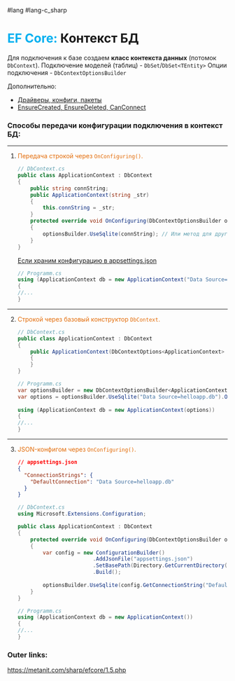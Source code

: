 #lang #lang-c_sharp

# <font color="#00b0f0">EF Core:</font> Контекст БД

Для подключения к базе создаем **класс контекста данных** (потомок `DbContext`).
Подключение моделей (таблиц) - `DbSet`/`DbSet<TEntity>`
Опции подключения - `DbContextOptionsBuilder` 

Дополнительно:
- [Драйверы, конфиги, пакеты](1.%20Languages/C-sharp/_%20EF%20Core/_/Драйверы,%20конфиги,%20пакеты.md)
- [EnsureCreated, EnsureDeleted, CanConnect](1.%20Languages/C-sharp/_%20EF%20Core/_/EnsureCreated,%20EnsureDeleted,%20CanConnect.md)

### Способы передачи конфигурации подключения в контекст БД:
---
1. <font color="#e36c09">Передача строкой через `OnConfiguring()`.</font>
	```csharp
	// DbContext.cs
	public class ApplicationContext : DbContext
	{
	    public string connString;
	    public ApplicationContext(string _str)
	    {
	        this.connString = _str;
	    }
	    protected override void OnConfiguring(DbContextOptionsBuilder optionsBuilder)
	    {
	        optionsBuilder.UseSqlite(connString); // Или метод для другой субд
	    }
	}
	```
	[Если храним конфигурацию в appsettings.json](1.%20Languages/C-sharp/_%20EF%20Core/_/appsettings.json.md)
	```csharp
	// Programm.cs
	using (ApplicationContext db = new ApplicationContext("Data Source=helloapp.db"))
	{
	//...
	}
	```
---
2. <font color="#e36c09">Строкой через базовый конструктор `DbContext`.</font>
	```csharp
	// DbContext.cs
	public class ApplicationContext : DbContext
	{
	    public ApplicationContext(DbContextOptions<ApplicationContext> options): base(options)
	    {
	    }
	}
	```
	```csharp
	// Programm.cs
	var optionsBuilder = new DbContextOptionsBuilder<ApplicationContext>();
	var options = optionsBuilder.UseSqlite("Data Source=helloapp.db").Options;
	 
	using (ApplicationContext db = new ApplicationContext(options))
	{
	//...
	}
	```
---
3. <font color="#e36c09">JSON-конфигом через `OnConfiguring()`.</font>
	```json
	// appsettings.json
	{
	  "ConnectionStrings": {
	    "DefaultConnection": "Data Source=helloapp.db"
	  }
	}
	```
	```csharp
	// DbContext.cs
	using Microsoft.Extensions.Configuration;
	
	public class ApplicationContext : DbContext
	{
	    protected override void OnConfiguring(DbContextOptionsBuilder optionsBuilder)
	    {
	        var config = new ConfigurationBuilder()
	                        .AddJsonFile("appsettings.json")
	                        .SetBasePath(Directory.GetCurrentDirectory())
	                        .Build();
	 
	        optionsBuilder.UseSqlite(config.GetConnectionString("DefaultConnection"));
	    }
	}
	```
	```csharp
	// Programm.cs
	using (ApplicationContext db = new ApplicationContext())
	{
	//...
	}
	```

### Outer links:
https://metanit.com/sharp/efcore/1.5.php